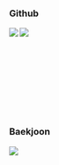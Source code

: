 ### Github

<p align="left">
  <a href="https://github.com/suhwan22">
    <img align="left" src="https://github-readme-stats.vercel.app/api?username=suhwan22&show_icons=true&hide=stars&theme=catppuccin_latte" />
  </a>
  <a href="https://github.com/suhwan22">
    <img align="left" src="https://github-readme-stats.vercel.app/api/top-langs/?username=suhwan22&layout=compact" />
  </a>
  <!-- resource: (https://github.com/anuraghazra/github-readme-stats/blob/master/docs/readme_kr.md) -->
  <br/><br/><br/><br/><br/><br/><br/><br/><br/>
</p>

### Baekjoon
<p align="left">
  <a href="https://solved.ac/profile/tnghkswkd123">
    <img align="left" src="http://mazassumnida.wtf/api/v2/generate_badge?boj=tnghkswkd123" />
  </a>
  <!-- resource: (https://github.com/mazassumnida/mazassumnida) -->
  <br/><br/><br/><br/><br/><br/><br/>
</p>

<!--
### pin
<p align="left">
  <a href="https://github.com/suhwan22/baekjoon">
    <img align="left" src="https://github-readme-stats.vercel.app/api/pin/?username=suhwan22&show_owner=true&repo=baekjoon" />
  </a>
  <!-- resource: (https://github.com/anuraghazra/github-readme-stats/blob/master/docs/readme_kr.md) -->
  <br/><br/><br/><br/><br/><br/><br/>
</p>
